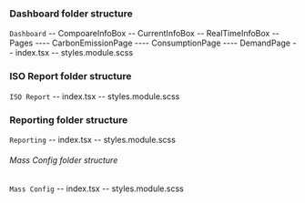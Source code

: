 ### Dashboard folder structure

`Dashboard`
-- CompoareInfoBox
-- CurrentInfoBox
-- RealTimeInfoBox
-- Pages
---- CarbonEmissionPage
---- ConsumptionPage
---- DemandPage
-- index.tsx
-- styles.module.scss

### ISO Report folder structure

`ISO Report`
-- index.tsx
-- styles.module.scss

### Reporting folder structure

`Reporting`
-- index.tsx
-- styles.module.scss

###### Mass Config folder structure

`Mass Config`
-- index.tsx
-- styles.module.scss
